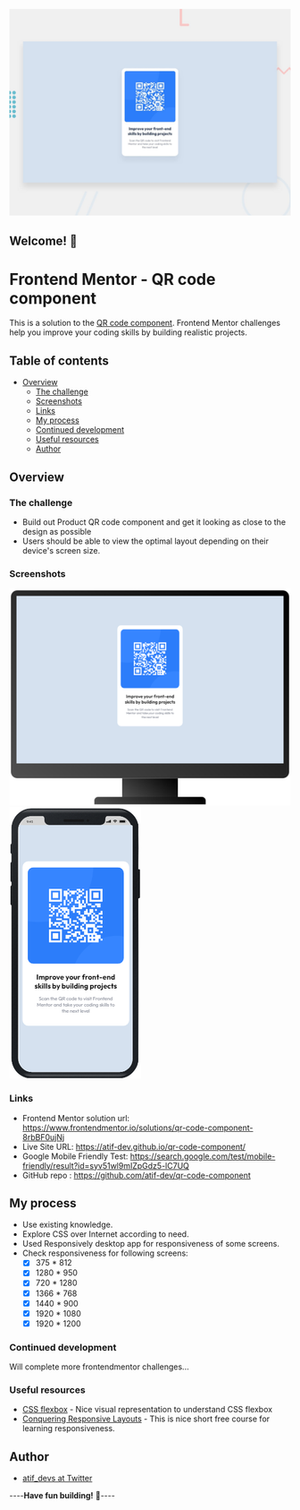 

![Design preview for the QR code component coding challenge](./design/desktop-preview.jpg)

## Welcome! 👋

# Frontend Mentor - QR code component

This is a solution to the [QR code component](https://www.frontendmentor.io/challenges/qr-code-component-iux_sIO_H). Frontend Mentor challenges help you improve your coding skills by building realistic projects. 

## Table of contents

- [Overview](#overview)
  - [The challenge](#the-challenge)
  - [Screenshots](#screenshots)
  - [Links](#links)
  - [My process](#my-process)
  - [Continued development](#continued-development)
  - [Useful resources](#useful-resources)
  - [Author](#author)

## Overview

### The challenge

- Build out Product QR code component and get it looking as close to the design as possible
- Users should be able to view the optimal layout depending on their device's screen size.

### Screenshots

![PC View](https://github.com/atif-dev/qr-code-component/blob/main/screenshots/screen(1400%20by%20900).png?raw=true)
![Mobile view](https://github.com/atif-dev/qr-code-component/blob/main/screenshots/Phone%20X.png)

### Links

- Frontend Mentor solution url:  https://www.frontendmentor.io/solutions/qr-code-component-8rbBF0ujNj
- Live Site URL: https://atif-dev.github.io/qr-code-component/
- Google Mobile Friendly Test: https://search.google.com/test/mobile-friendly/result?id=syv51wl9mIZpGdz5-lC7UQ
- GitHub repo : https://github.com/atif-dev/qr-code-component

## My process

  - Use existing knowledge.
  - Explore CSS over Internet according to need.
  - Used Responsively desktop app for responsiveness of some screens.
  - Check responsiveness for following screens:
	  - [x] 375 * 812
	  - [x] 1280 * 950
	  - [x] 720 * 1280
	  - [x] 1366 * 768
	  - [x] 1440 * 900
	  - [x] 1920 * 1080
	  - [x] 1920 * 1200

### Continued development

Will complete more frontendmentor challenges... 

### Useful resources

- [CSS flexbox](https://css-tricks.com/snippets/css/a-guide-to-flexbox/) - Nice visual representation to understand CSS flexbox 
- [Conquering Responsive Layouts](https://courses.kevinpowell.co/conquering-responsive-layouts) - This is nice short free course for learning responsiveness.

## Author

- [atif_devs at Twitter](https://twitter.com/atif_devs)

----**Have fun building!** 🚀----
